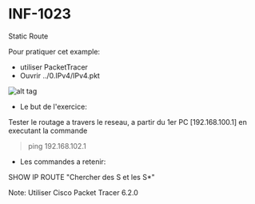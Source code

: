 # INF-1023

Static Route

Pour pratiquer cet example:
- utiliser PacketTracer
- Ouvrir ../0.IPv4/IPv4.pkt

![alt tag](https://github.com/setrar/INF-1023/blob/master/2.StaticRoute/StaticRoute.png)

* Le but de l'exercice:

Tester le routage a travers le reseau, a partir du 1er PC [192.168.100.1] en executant la commande

> ping 192.168.102.1 

* Les commandes a retenir:

SHOW IP ROUTE                "Chercher des S et les S*"

Note: Utiliser Cisco Packet Tracer 6.2.0
